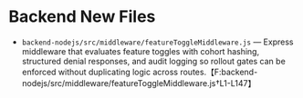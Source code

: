 # Backend New Files

- `backend-nodejs/src/middleware/featureToggleMiddleware.js` — Express middleware that evaluates feature toggles with cohort hashing, structured denial responses, and audit logging so rollout gates can be enforced without duplicating logic across routes.【F:backend-nodejs/src/middleware/featureToggleMiddleware.js†L1-L147】
